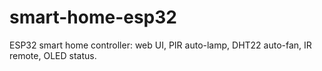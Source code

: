 # smart-home-esp32
ESP32 smart home controller: web UI, PIR auto-lamp, DHT22 auto-fan, IR remote, OLED status.
